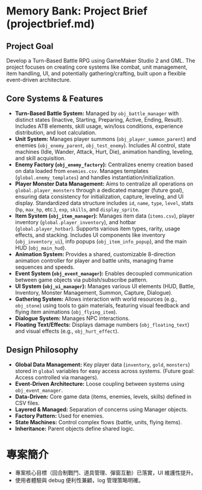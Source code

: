 # Memory Bank: Project Brief (projectbrief.md)

## Project Goal

Develop a Turn-Based Battle RPG using GameMaker Studio 2 and GML. The project focuses on creating core systems like combat, unit management, item handling, UI, and potentially gathering/crafting, built upon a flexible event-driven architecture.

## Core Systems & Features

*   **Turn-Based Battle System:** Managed by `obj_battle_manager` with distinct states (Inactive, Starting, Preparing, Active, Ending, Result). Includes ATB elements, skill usage, win/loss conditions, experience distribution, and loot calculation.
*   **Unit System:** Manages player summons (`obj_player_summon_parent`) and enemies (`obj_enemy_parent`, `obj_test_enemy`). Includes AI control, state machines (Idle, Wander, Attack, Hurt, Die), animation handling, leveling, and skill acquisition.
*   **Enemy Factory (`obj_enemy_factory`):** Centralizes enemy creation based on data loaded from `enemies.csv`. Manages templates (`global.enemy_templates`) and handles instantiation/initialization.
*   **Player Monster Data Management:** Aims to centralize all operations on `global.player_monsters` through a dedicated manager (future goal), ensuring data consistency for initialization, capture, leveling, and UI display. Standardized data structure includes `id`, `name`, `type`, `level`, stats (`hp`, `max_hp`, etc.), `exp`, `skills`, and `display_sprite`.
*   **Item System (`obj_item_manager`):** Manages item data (`items.csv`), player inventory (`global.player_inventory`), and hotbar (`global.player_hotbar`). Supports various item types, rarity, usage effects, and stacking. Includes UI components like inventory (`obj_inventory_ui`), info popups (`obj_item_info_popup`), and the main HUD (`obj_main_hud`).
*   **Animation System:** Provides a shared, customizable 8-direction animation controller for player and battle units, managing frame sequences and speeds.
*   **Event System (`obj_event_manager`):** Enables decoupled communication between game objects via publish/subscribe pattern.
*   **UI System (`obj_ui_manager`):** Manages various UI elements (HUD, Battle, Inventory, Monster Management, Summon, Capture, Dialogue).
*   **Gathering System:** Allows interaction with world resources (e.g., `obj_stone`) using tools to gain materials, featuring visual feedback and flying item animations (`obj_flying_item`).
*   **Dialogue System:** Manages NPC interactions.
*   **Floating Text/Effects:** Displays damage numbers (`obj_floating_text`) and visual effects (e.g., `obj_hurt_effect`).

## Design Philosophy

*   **Global Data Management:** Key player data (`inventory`, `gold`, `monsters`) stored in `global` variables for easy access across systems. (Future goal: Access controlled via managers).
*   **Event-Driven Architecture:** Loose coupling between systems using `obj_event_manager`.
*   **Data-Driven:** Core game data (items, enemies, levels, skills) defined in CSV files.
*   **Layered & Managed:** Separation of concerns using Manager objects.
*   **Factory Pattern:** Used for enemies.
*   **State Machines:** Control complex flows (battle, units, flying items).
*   **Inheritance:** Parent objects define shared logic.

# 專案簡介

- 專案核心目標（回合制戰鬥、道具管理、彈窗互動）已落實，UI 維護性提升。
- 使用者體驗與 debug 便利性兼顧，log 管理策略明確。
